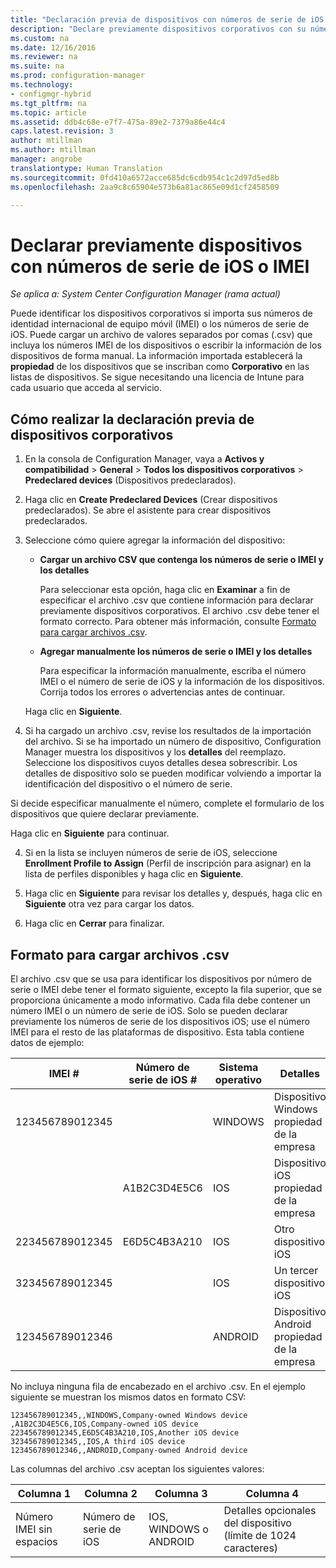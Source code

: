 ```yaml
---
title: "Declaración previa de dispositivos con números de serie de iOS o IMEI | Microsoft Docs"
description: "Declare previamente dispositivos corporativos con su número de serie de iOS o IMEI."
ms.custom: na
ms.date: 12/16/2016
ms.reviewer: na
ms.suite: na
ms.prod: configuration-manager
ms.technology:
- configmgr-hybrid
ms.tgt_pltfrm: na
ms.topic: article
ms.assetid: ddb4c68e-e7f7-475a-89e2-7379a86e44c4
caps.latest.revision: 3
author: mtillman
ms.author: mtillman
manager: angrobe
translationtype: Human Translation
ms.sourcegitcommit: 0fd410a6572acce685dc6cdb954c1c2d97d5ed8b
ms.openlocfilehash: 2aa9c8c65904e573b6a81ac865e09d1cf2458509

---
```

# <a name="predeclare-devices-with-imei-or-ios-serial-numbers"></a>Declarar previamente dispositivos con números de serie de iOS o IMEI

*Se aplica a: System Center Configuration Manager (rama actual)*

Puede identificar los dispositivos corporativos si importa sus números de identidad internacional de equipo móvil (IMEI) o los números de serie de iOS. Puede cargar un archivo de valores separados por comas (.csv) que incluya los números IMEI de los dispositivos o escribir la información de los dispositivos de forma manual.  La información importada establecerá la **propiedad** de los dispositivos que se inscriban como **Corporativo** en las listas de dispositivos. Se sigue necesitando una licencia de Intune para cada usuario que acceda al servicio.  

## <a name="how-to-predeclare-corporate-owned-devices"></a>Cómo realizar la declaración previa de dispositivos corporativos

1.  En la consola de Configuration Manager, vaya a **Activos y compatibilidad** > **General** > **Todos los dispositivos corporativos** > **Predeclared devices** (Dispositivos predeclarados).

2.  Haga clic en **Create Predeclared Devices** (Crear dispositivos predeclarados). Se abre el asistente para crear dispositivos predeclarados.

3.  Seleccione cómo quiere agregar la información del dispositivo:

     -  **Cargar un archivo CSV que contenga los números de serie o IMEI y los detalles**

        Para seleccionar esta opción, haga clic en **Examinar** a fin de especificar el archivo .csv que contiene información para declarar previamente dispositivos corporativos. El archivo .csv debe tener el formato correcto. Para obtener más información, consulte [Formato para cargar archivos .csv](#format-for-uploading-csv-files).

     -  **Agregar manualmente los números de serie o IMEI y los detalles**

        Para especificar la información manualmente, escriba el número IMEI o el número de serie de iOS y la información de los dispositivos. Corrija todos los errores o advertencias antes de continuar.

    Haga clic en **Siguiente**.

4. Si ha cargado un archivo .csv, revise los resultados de la importación del archivo. Si se ha importado un número de dispositivo, Configuration Manager muestra los dispositivos y los **detalles** del reemplazo. Seleccione los dispositivos cuyos detalles desea sobrescribir. Los detalles de dispositivo solo se pueden modificar volviendo a importar la identificación del dispositivo o el número de serie.

  Si decide especificar manualmente el número, complete el formulario de los dispositivos que quiere declarar previamente.

  Haga clic en **Siguiente** para continuar.

4. Si en la lista se incluyen números de serie de iOS, seleccione **Enrollment Profile to Assign** (Perfil de inscripción para asignar) en la lista de perfiles disponibles y haga clic en **Siguiente**.

5. Haga clic en **Siguiente** para revisar los detalles y, después, haga clic en **Siguiente** otra vez para cargar los datos.

6. Haga clic en **Cerrar** para finalizar.

## <a name="format-for-uploading-csv-files"></a>Formato para cargar archivos .csv

El archivo .csv que se usa para identificar los dispositivos por número de serie o IMEI debe tener el formato siguiente, excepto la fila superior, que se proporciona únicamente a modo informativo. Cada fila debe contener un número IMEI o un número de serie de iOS. Solo se pueden declarar previamente los números de serie de los dispositivos iOS; use el número IMEI para el resto de las plataformas de dispositivo. Esta tabla contiene datos de ejemplo:

| IMEI #  | Número de serie de iOS #  | Sistema operativo | Detalles |
|------------ |---------------|-----|-----|
| 123456789012345    |   | WINDOWS | Dispositivo Windows propiedad de la empresa|
|   | A1B2C3D4E5C6 | IOS |  Dispositivo iOS propiedad de la empresa|
| 223456789012345 | E6D5C4B3A210 |   IOS |  Otro dispositivo iOS|
| 323456789012345 |        |   IOS |    Un tercer dispositivo iOS|
| 123456789012346 |         |   ANDROID |   Dispositivo Android propiedad de la empresa|

No incluya ninguna fila de encabezado en el archivo .csv. En el ejemplo siguiente se muestran los mismos datos en formato CSV:

```
123456789012345,,WINDOWS,Company-owned Windows device
,A1B2C3D4E5C6,IOS,Company-owned iOS device
223456789012345,E6D5C4B3A210,IOS,Another iOS device
323456789012345,,IOS,A third iOS device
123456789012346,,ANDROID,Company-owned Android device
```

Las columnas del archivo .csv aceptan los siguientes valores:

| Columna 1 | Columna 2 | Columna 3 | Columna 4 |
|---|---|---|---|
|Número IMEI sin espacios | Número de serie de iOS | IOS, WINDOWS o ANDROID | Detalles opcionales del dispositivo (límite de 1024 caracteres) |



<!--HONumber=Dec16_HO3-->



